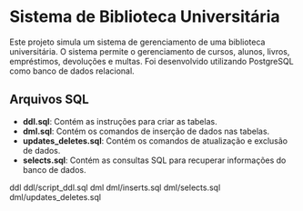 # Sistema de Biblioteca Universitária

Este projeto simula um sistema de gerenciamento de uma biblioteca universitária. O sistema permite o gerenciamento de cursos, alunos, livros, empréstimos, devoluções e multas. Foi desenvolvido utilizando PostgreSQL como banco de dados relacional.

## Arquivos SQL

- **ddl.sql**: Contém as instruções para criar as tabelas.
- **dml.sql**: Contém os comandos de inserção de dados nas tabelas.
- **updates_deletes.sql**: Contém os comandos de atualização e exclusão de dados.
- **selects.sql**: Contém as consultas SQL para recuperar informações do banco de dados.

ddl
ddl/script_ddl.sql
dml
dml/inserts.sql
dml/selects.sql
dml/updates_deletes.sql
